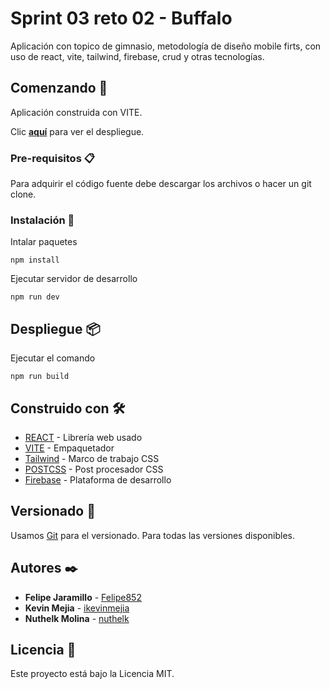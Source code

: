 # Sprint 03 reto 02 - Buffalo

Aplicación con topico de gimnasio, metodología de diseño mobile firts, con uso de react, vite, tailwind, firebase, crud y otras tecnologías.

## Comenzando 🚀

Aplicación construida con VITE.

Clic [**aquí**](https://sprint03-agg.web.app/) para ver el despliegue.

### Pre-requisitos 📋

Para adquirir el código fuente debe descargar los archivos o hacer un git clone.

### Instalación 🔧

Intalar paquetes

```
npm install
```

Ejecutar servidor de desarrollo

```
npm run dev
```

## Despliegue 📦

Ejecutar el comando

```
npm run build
```

## Construido con 🛠️

- [REACT](https://es.reactjs.org/) - Librería web usado
- [VITE](https://vitejs.dev/) - Empaquetador
- [Tailwind](https://tailwindcss.com/) - Marco de trabajo CSS
- [POSTCSS](https://postcss.org/) - Post procesador CSS
- [Firebase](https://firebase.google.com/) - Plataforma de desarrollo

## Versionado 📌

Usamos [Git](https://git-scm.com/) para el versionado. Para todas las versiones disponibles.

## Autores ✒️

- **Felipe Jaramillo** - [Felipe852](https://github.com/Felipe852)
- **Kevin Mejia** - [ikevinmejia](https://github.com/ikevinmejia)
- **Nuthelk Molina** - [nuthelk](https://github.com/nuthelk)

## Licencia 📄

Este proyecto está bajo la Licencia MIT.

